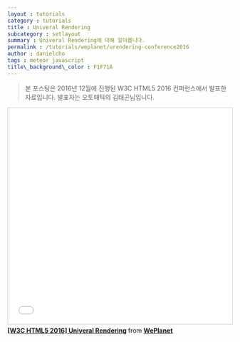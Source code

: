 ```yaml
---
layout : tutorials
category : tutorials
title : Univeral Rendering
subcategory : setlayout
summary : Univeral Rendering에 대해 알아봅니다.
permalink : /tutorials/weplanet/urendering-conference2016
author : danielcho
tags : meteor javascript
title\_background\_color : F1F71A
---
```




> 본 포스팅은 2016년 12월에 진행된 W3C HTML5 2016 컨퍼런스에서 발표한 자료입니다. 발표자는 오토매틱의 김태곤님입니다.



<iframe src="//www.slideshare.net/slideshow/embed_code/key/21o4GFaSEZdXvm" width="595" height="485" frameborder="0" marginwidth="0" marginheight="0" scrolling="no" style="border:1px solid #CCC; border-width:1px; margin-bottom:5px; max-width: 100%;" allowfullscreen> </iframe> <div style="margin-bottom:5px"> <strong> <a href="//www.slideshare.net/dukkee/w3c-html5-2016-univeral-rendering" title="[W3C HTML5 2016] Univeral Rendering" target="_blank">[W3C HTML5 2016] Univeral Rendering</a> </strong> from <strong><a href="https://www.slideshare.net/dukkee" target="_blank">WePlanet</a></strong> </div>